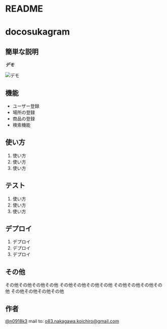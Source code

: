 # README
# docosukagram

## 簡単な説明



***デモ***

![デモ](https://image-url.gif)

## 機能

- ユーザー登録
- 場所の登録
- 商品の登録
- 検索機能

## 使い方

1. 使い方
2. 使い方
3. 使い方

## テスト

1. 使い方
2. 使い方
3. 使い方

## デプロイ

1. デプロイ
2. デプロイ
3. デプロイ

## その他

その他その他その他その他
その他その他その他その他
その他その他その他その他
その他その他その他その他

## 作者

[@n0918k3](https://twitter.com/n0918k3)
mail to: o83.nakagawa.koichiro@gmail.com
